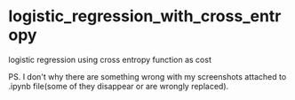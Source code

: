 # logistic_regression_with_cross_entropy
logistic regression using cross entropy function as cost

PS. I don't why there are something wrong with my screenshots attached to .ipynb file(some of they disappear or are wrongly replaced).  
